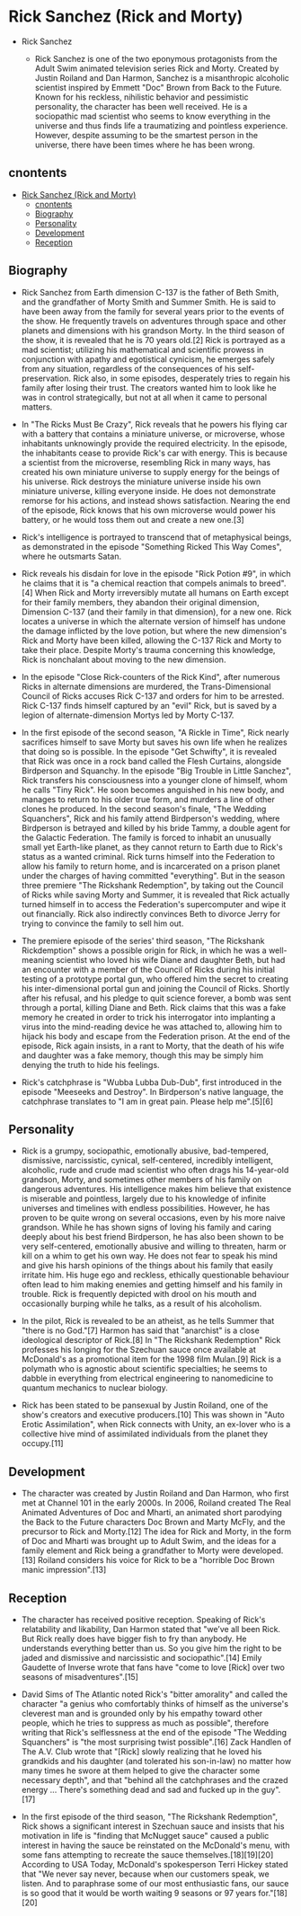 # Rick Sanchez (Rick and Morty)

- Rick Sanchez

  - Rick Sanchez is one of the two eponymous protagonists from the Adult Swim animated television series Rick and Morty. Created by Justin Roiland and Dan Harmon, Sanchez is a misanthropic alcoholic scientist inspired by Emmett "Doc" Brown from Back to the Future. Known for his reckless, nihilistic behavior and pessimistic personality, the character has been well received. He is a sociopathic mad scientist who seems to know everything in the universe and thus finds life a traumatizing and pointless experience. However, despite assuming to be the smartest person in the universe, there have been times where he has been wrong.

## cnontents

- [Rick Sanchez (Rick and Morty)](#rick-sanchez-rick-and-morty)
  - [cnontents](#cnontents)
  - [Biography](#biography)
  - [Personality](#personality)
  - [Development](#development)
  - [Reception](#reception)

## Biography

- Rick Sanchez from Earth dimension C-137 is the father of Beth Smith, and the grandfather of Morty Smith and Summer Smith. He is said to have been away from the family for several years prior to the events of the show. He frequently travels on adventures through space and other planets and dimensions with his grandson Morty. In the third season of the show, it is revealed that he is 70 years old.[2] Rick is portrayed as a mad scientist; utilizing his mathematical and scientific prowess in conjunction with apathy and egotistical cynicism, he emerges safely from any situation, regardless of the consequences of his self-preservation. Rick also, in some episodes, desperately tries to regain his family after losing their trust. The creators wanted him to look like he was in control strategically, but not at all when it came to personal matters.

- In "The Ricks Must Be Crazy", Rick reveals that he powers his flying car with a battery that contains a miniature universe, or microverse, whose inhabitants unknowingly provide the required electricity. In the episode, the inhabitants cease to provide Rick's car with energy. This is because a scientist from the microverse, resembling Rick in many ways, has created his own miniature universe to supply energy for the beings of his universe. Rick destroys the miniature universe inside his own miniature universe, killing everyone inside. He does not demonstrate remorse for his actions, and instead shows satisfaction. Nearing the end of the episode, Rick knows that his own microverse would power his battery, or he would toss them out and create a new one.[3]

- Rick's intelligence is portrayed to transcend that of metaphysical beings, as demonstrated in the episode "Something Ricked This Way Comes", where he outsmarts Satan.

- Rick reveals his disdain for love in the episode "Rick Potion #9", in which he claims that it is "a chemical reaction that compels animals to breed".[4] When Rick and Morty irreversibly mutate all humans on Earth except for their family members, they abandon their original dimension, Dimension C-137 (and their family in that dimension), for a new one. Rick locates a universe in which the alternate version of himself has undone the damage inflicted by the love potion, but where the new dimension's Rick and Morty have been killed, allowing the C-137 Rick and Morty to take their place. Despite Morty's trauma concerning this knowledge, Rick is nonchalant about moving to the new dimension.

- In the episode "Close Rick-counters of the Rick Kind", after numerous Ricks in alternate dimensions are murdered, the Trans-Dimensional Council of Ricks accuses Rick C-137 and orders for him to be arrested. Rick C-137 finds himself captured by an "evil" Rick, but is saved by a legion of alternate-dimension Mortys led by Morty C-137.

- In the first episode of the second season, "A Rickle in Time", Rick nearly sacrifices himself to save Morty but saves his own life when he realizes that doing so is possible. In the episode "Get Schwifty", it is revealed that Rick was once in a rock band called the Flesh Curtains, alongside Birdperson and Squanchy. In the episode "Big Trouble in Little Sanchez", Rick transfers his consciousness into a younger clone of himself, whom he calls "Tiny Rick". He soon becomes anguished in his new body, and manages to return to his older true form, and murders a line of other clones he produced. In the second season's finale, "The Wedding Squanchers", Rick and his family attend Birdperson's wedding, where Birdperson is betrayed and killed by his bride Tammy, a double agent for the Galactic Federation. The family is forced to inhabit an unusually small yet Earth-like planet, as they cannot return to Earth due to Rick's status as a wanted criminal. Rick turns himself into the Federation to allow his family to return home, and is incarcerated on a prison planet under the charges of having committed "everything". But in the season three premiere "The Rickshank Redemption", by taking out the Council of Ricks while saving Morty and Summer, it is revealed that Rick actually turned himself in to access the Federation's supercomputer and wipe it out financially. Rick also indirectly convinces Beth to divorce Jerry for trying to convince the family to sell him out.

- The premiere episode of the series' third season, "The Rickshank Rickdemption" shows a possible origin for Rick, in which he was a well-meaning scientist who loved his wife Diane and daughter Beth, but had an encounter with a member of the Council of Ricks during his initial testing of a prototype portal gun, who offered him the secret to creating his inter-dimensional portal gun and joining the Council of Ricks. Shortly after his refusal, and his pledge to quit science forever, a bomb was sent through a portal, killing Diane and Beth. Rick claims that this was a fake memory he created in order to trick his interrogator into implanting a virus into the mind-reading device he was attached to, allowing him to hijack his body and escape from the Federation prison. At the end of the episode, Rick again insists, in a rant to Morty, that the death of his wife and daughter was a fake memory, though this may be simply him denying the truth to hide his feelings.

- Rick's catchphrase is "Wubba Lubba Dub-Dub", first introduced in the episode "Meeseeks and Destroy". In Birdperson's native language, the catchphrase translates to "I am in great pain. Please help me".[5][6]

## Personality

- Rick is a grumpy, sociopathic, emotionally abusive, bad-tempered, dismissive, narcissistic, cynical, self-centered, incredibly intelligent, alcoholic, rude and crude mad scientist who often drags his 14-year-old grandson, Morty, and sometimes other members of his family on dangerous adventures. His intelligence makes him believe that existence is miserable and pointless, largely due to his knowledge of infinite universes and timelines with endless possibilities. However, he has proven to be quite wrong on several occasions, even by his more naive grandson. While he has shown signs of loving his family and caring deeply about his best friend Birdperson, he has also been shown to be very self-centered, emotionally abusive and willing to threaten, harm or kill on a whim to get his own way. He does not fear to speak his mind and give his harsh opinions of the things about his family that easily irritate him. His huge ego and reckless, ethically questionable behaviour often lead to him making enemies and getting himself and his family in trouble. Rick is frequently depicted with drool on his mouth and occasionally burping while he talks, as a result of his alcoholism.

- In the pilot, Rick is revealed to be an atheist, as he tells Summer that "there is no God."[7] Harmon has said that "anarchist" is a close ideological descriptor of Rick.[8] In "The Rickshank Redemption" Rick professes his longing for the Szechuan sauce once available at McDonald's as a promotional item for the 1998 film Mulan.[9] Rick is a polymath who is agnostic about scientific specialties; he seems to dabble in everything from electrical engineering to nanomedicine to quantum mechanics to nuclear biology.

- Rick has been stated to be pansexual by Justin Roiland, one of the show's creators and executive producers.[10] This was shown in "Auto Erotic Assimilation", when Rick connects with Unity, an ex-lover who is a collective hive mind of assimilated individuals from the planet they occupy.[11]

## Development

- The character was created by Justin Roiland and Dan Harmon, who first met at Channel 101 in the early 2000s. In 2006, Roiland created The Real Animated Adventures of Doc and Mharti, an animated short parodying the Back to the Future characters Doc Brown and Marty McFly, and the precursor to Rick and Morty.[12] The idea for Rick and Morty, in the form of Doc and Mharti was brought up to Adult Swim, and the ideas for a family element and Rick being a grandfather to Morty were developed.[13] Roiland considers his voice for Rick to be a "horrible Doc Brown manic impression".[13]

## Reception

- The character has received positive reception. Speaking of Rick's relatability and likability, Dan Harmon stated that "we’ve all been Rick. But Rick really does have bigger fish to fry than anybody. He understands everything better than us. So you give him the right to be jaded and dismissive and narcissistic and sociopathic".[14] Emily Gaudette of Inverse wrote that fans have "come to love [Rick] over two seasons of misadventures".[15]

- David Sims of The Atlantic noted Rick's "bitter amorality" and called the character "a genius who comfortably thinks of himself as the universe's cleverest man and is grounded only by his empathy toward other people, which he tries to suppress as much as possible", therefore writing that Rick's selflessness at the end of the episode "The Wedding Squanchers" is "the most surprising twist possible".[16] Zack Handlen of The A.V. Club wrote that "[Rick] slowly realizing that he loved his grandkids and his daughter (and tolerated his son-in-law) no matter how many times he swore at them helped to give the character some necessary depth", and that "behind all the catchphrases and the crazed energy ... There's something dead and sad and fucked up in the guy".[17]

- In the first episode of the third season, "The Rickshank Redemption", Rick shows a significant interest in Szechuan sauce and insists that his motivation in life is "finding that McNugget sauce" caused a public interest in having the sauce be reinstated on the McDonald's menu, with some fans attempting to recreate the sauce themselves.[18][19][20] According to USA Today, McDonald's spokesperson Terri Hickey stated that "We never say never, because when our customers speak, we listen. And to paraphrase some of our most enthusiastic fans, our sauce is so good that it would be worth waiting 9 seasons or 97 years for."[18][20]
